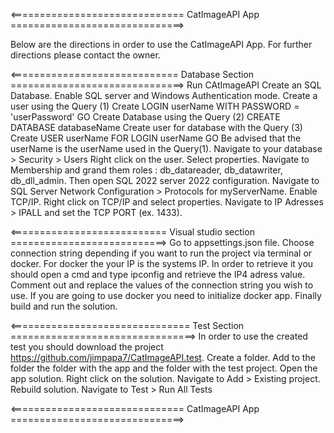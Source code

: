 <============================== CatImageAPI App ==============================>

Below are the directions in order to use the CatImageAPI App.
For further directions please contact the owner.

<============================= Database Section ==============================>
Run CAtImageAPI
Create an SQL Database.
Enable SQL server and Windows Authentication mode.
    Create a user using the Query (1)
    Create LOGIN userName
    WITH PASSWORD = 'userPassword'
    GO
Create Database using the Query (2)
    CREATE DATABASE databaseName
Create user for database with the Query (3)
    Create USER userName
    FOR LOGIN userName
    GO
Be advised that the userName is the userName used in the Query(1).
Navigate to your database > Security > Users
Right click on the user.
Select properties.
Navigate to Membership and grand them roles : db_datareader, db_datawriter, db_dll_admin.
Then open SQL 2022 server 2022 configuration.
Navigate to SQL Server Network Configuration > Protocols for myServerName.
Enable TCP/IP.
Right click on TCP/IP and select properties.
Navigate to IP Adresses > IPALL and set the TCP PORT (ex. 1433).

<=========================== Visual studio section ===========================>
Go to appsettings.json file.
Choose connection string depending if you want to run the project via terminal or docker.
For docker the your IP is the systems IP.
In order to retrieve it you should open a cmd and type ipconfig and retrieve the IP4 adress value.
Comment out and replace the values of the connection string you wish to use.
If you are going to use docker you need to initialize docker app.
Finally build and run the solution.

<=============================== Test Section ================================>
In order to use the created test you should download the project https://github.com/jimpapa7/CatImageAPI.test.
Create a folder.
Add to the folder the folder with the app and the folder with the test project.
Open the app solution.
Right click on the solution.
Navigate to Add > Existing project.
Rebuild solution.
Navigate to Test > Run All Tests

<============================== CatImageAPI App ==============================>
